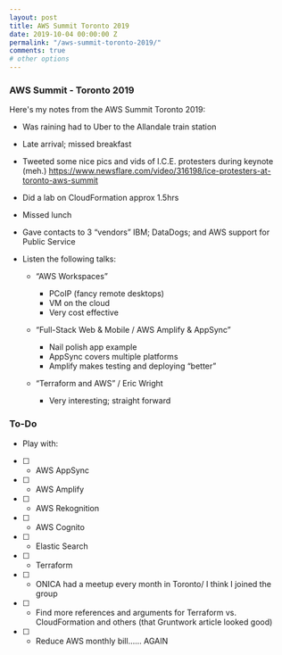 ```yaml
---
layout: post
title: AWS Summit Toronto 2019
date: 2019-10-04 00:00:00 Z
permalink: "/aws-summit-toronto-2019/"
comments: true
# other options
---
```

### AWS Summit - Toronto 2019

Here's my notes from the AWS Summit Toronto 2019:

- Was raining had to Uber to the Allandale train station
- Late arrival; missed breakfast
- Tweeted some nice pics and vids of I.C.E. protesters during keynote (meh.)
https://www.newsflare.com/video/316198/ice-protesters-at-toronto-aws-summit

- Did a lab on CloudFormation approx 1.5hrs
- Missed lunch
- Gave contacts to 3 “vendors” IBM; DataDogs; and AWS support for Public Service
- Listen the following talks:
    - “AWS Workspaces”
        - PCoIP (fancy remote desktops)
        - VM on the cloud
        - Very cost effective

    - “Full-Stack Web & Mobile / AWS Amplify & AppSync”
        - Nail polish app example
        - AppSync covers multiple platforms
        - Amplify makes testing and deploying “better”

    - “Terraform and AWS” / Eric Wright
        - Very interesting; straight forward

### To-Do

- Play with:
- [ ] -   AWS AppSync
- [ ] -   AWS Amplify
- [ ] -   AWS Rekognition
- [ ] -   AWS Cognito
- [ ] -   Elastic Search
- [ ] -   Terraform

- [ ] -   ONICA had a meetup every month in Toronto/ I think I joined the group
- [ ] -   Find more references and arguments for Terraform vs. CloudFormation and others (that Gruntwork article looked good)
- [ ] -   Reduce AWS monthly bill…… AGAIN
